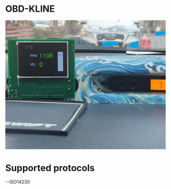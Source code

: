 # OBD-KLINE
![daytime](https://github.com/Zi-x/OBD-KLINE/blob/main/picture/daytime.jpg)
# Supported protocols
--ISO14230
